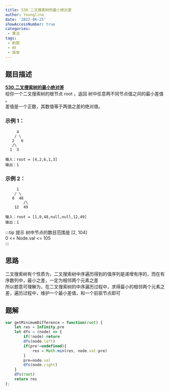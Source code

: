 ```yaml
---
title: 530.二叉搜索树的最小绝对差
author: Younglina
date: '2022-06-25'
showAccessNumber: true
categories:
 - 算法
tags:
 - 刷题
 - 树
 - 简单
---
```


## 题目描述

**[530.二叉搜索树的最小绝对差](https://leetcode.cn/problems/minimum-absolute-difference-in-bst/)**  
给你一个二叉搜索树的根节点 root ，返回 树中任意两不同节点值之间的最小差值 。  
差值是一个正数，其数值等于两值之差的绝对值。  

### 示例 1：
         4  
        / \   
       2   6  
       /\  
      1  3  
```
输入：root = [4,2,6,1,3]  
输出：1  
```
### 示例 2：
         1  
        / \   
       0  48  
            /\  
        12  49  
```
输入：root = [1,0,48,null,null,12,49]
输出：1
```

:::tip 提示
树中节点的数目范围是 [2, 104]  
0 <= Node.val <= 105  
:::

## 思路
二叉搜索树有个性质为，二叉搜索树中序遍历得到的值序列是递增有序的，而在有序数列中，最小之差，一定为相邻两个元素之差  
所以题意可理解为，在二叉搜索树的中序遍历过程中，求得最小的相邻两个元素之差，遍历过程中，维护一个最小差值，和一个前驱节点即可  

## 题解
```javascript
var getMinimumDifference = function(root) {
    let res = Infinity,pre
    let dfs = (node) => {
        if(!node) return
        dfs(node.left)
        if(pre!=undefined){
            res = Math.min(res, node.val-pre)
        }
        pre=node.val
        dfs(node.right)
    }
    dfs(root)
    return res
};
```
